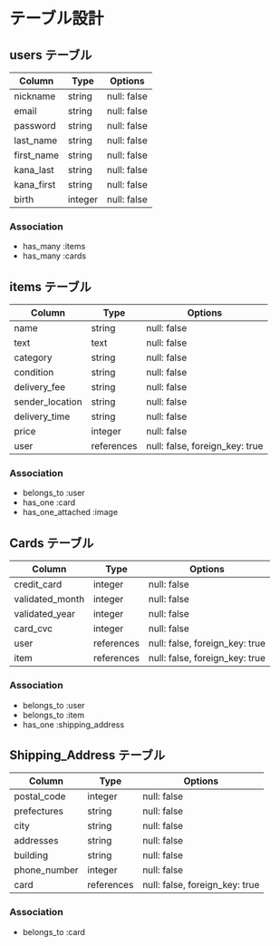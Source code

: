 # テーブル設計

## users テーブル

| Column     | Type    | Options     |
| ---------- | ------- | ----------- |
| nickname   | string  | null: false |
| email      | string  | null: false |
| password   | string  | null: false |
| last_name  | string  | null: false |
| first_name | string  | null: false |
| kana_last  | string  | null: false |
| kana_first | string  | null: false |
| birth      | integer | null: false |

### Association

- has_many :items
- has_many :cards

## items テーブル

| Column          | Type        | Options                        |
| --------------- | ----------- | ------------------------------ |
| name            | string      | null: false                    |
| text            | text        | null: false                    |
| category        | string      | null: false                    |
| condition       | string      | null: false                    |
| delivery_fee    | string      | null: false                    |
| sender_location | string      | null: false                    |
| delivery_time   | string      | null: false                    |
| price           | integer     | null: false                    |
| user            | references  | null: false, foreign_key: true |


### Association
- belongs_to :user
- has_one :card
- has_one_attached :image

## Cards テーブル

| Column          | Type       | Options                        |
| --------------- | ---------- | ------------------------------ |
| credit_card     | integer    | null: false                    |
| validated_month | integer    | null: false                    |
| validated_year  | integer    | null: false                    |
| card_cvc        | integer    | null: false                    |
| user            | references | null: false, foreign_key: true |
| item            | references | null: false, foreign_key: true |

### Association

- belongs_to :user
- belongs_to :item
- has_one :shipping_address

## Shipping_Address テーブル

| Column       | Type       | Options                        |
| ------------ | ---------- | ------------------------------ |
| postal_code  | integer    | null: false                    |
| prefectures  | string     | null: false                    |
| city         | string     | null: false                    |
| addresses    | string     | null: false                    |
| building     | string     | null: false                    |
| phone_number | integer    | null: false                    |
| card         | references | null: false, foreign_key: true |

### Association

- belongs_to :card